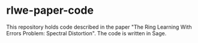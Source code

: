 # rlwe-paper-code

This repository holds code described in the paper "The Ring Learning With Errors Problem: Spectral Distortion".
The code is written in Sage.
